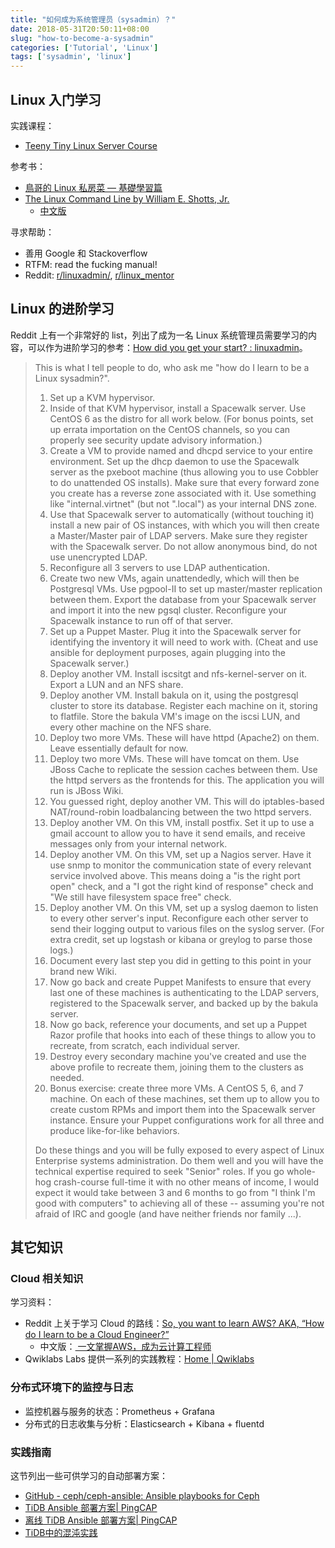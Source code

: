 ```yaml
---
title: "如何成为系统管理员（sysadmin）？"
date: 2018-05-31T20:50:11+08:00
slug: "how-to-become-a-sysadmin"
categories: ['Tutorial', 'Linux']
tags: ['sysadmin', 'linux']
---
```


## Linux 入门学习

实践课程：

* [Teeny Tiny Linux Server Course](https://github.com/snori74/ebook1/blob/master/course.md)

参考书：

* [鳥哥的 Linux 私房菜 — 基礎學習篇](http://linux.vbird.org/linux_basic/)
* [The Linux Command Line by William E. Shotts, Jr.](http://linuxcommand.org/tlcl.php)
	* [中文版](http://billie66.github.io/TLCL/book/index.html)

寻求帮助：

* 善用 Google 和 Stackoverflow
* RTFM: read the fucking manual!
* Reddit: [r/linuxadmin/](https://www.reddit.com/r/linuxadmin/), [r/linux_mentor](https://www.reddit.com/r/linux_mentor/)

## Linux 的进阶学习

Reddit 上有一个非常好的 list，列出了成为一名 Linux 系统管理员需要学习的内容，可以作为进阶学习的参考：[How did you get your start? : linuxadmin](https://www.reddit.com/r/linuxadmin/comments/2s924h/how_did_you_get_your_start/cnnw1ma/)。

> This is what I tell people to do, who ask me "how do I learn to be a Linux sysadmin?".  
> 
> 1) Set up a KVM hypervisor.  
> 2) Inside of that KVM hypervisor, install a Spacewalk server. Use CentOS 6 as the distro for all work below. (For bonus points, set up errata importation on the CentOS channels, so you can properly see security update advisory information.)  
> 3) Create a VM to provide named and dhcpd service to your entire environment. Set up the dhcp daemon to use the Spacewalk server as the pxeboot machine (thus allowing you to use Cobbler to do unattended OS installs). Make sure that every forward zone you create has a reverse zone associated with it. Use something like "internal.virtnet" (but not ".local") as your internal DNS zone.  
> 4) Use that Spacewalk server to automatically (without touching it) install a new pair of OS instances, with which you will then create a Master/Master pair of LDAP servers. Make sure they register with the Spacewalk server. Do not allow anonymous bind, do not use unencrypted LDAP.  
> 5) Reconfigure all 3 servers to use LDAP authentication.  
> 6) Create two new VMs, again unattendedly, which will then be Postgresql VMs. Use pgpool-II to set up master/master replication between them. Export the database from your Spacewalk server and import it into the new pgsql cluster. Reconfigure your Spacewalk instance to run off of that server.  
> 7) Set up a Puppet Master. Plug it into the Spacewalk server for identifying the inventory it will need to work with. (Cheat and use ansible for deployment purposes, again plugging into the Spacewalk server.)  
> 8) Deploy another VM. Install iscsitgt and nfs-kernel-server on it. Export a LUN and an NFS share.  
> 9) Deploy another VM. Install bakula on it, using the postgresql cluster to store its database. Register each machine on it, storing to flatfile. Store the bakula VM's image on the iscsi LUN, and every other machine on the NFS share.  
> 10) Deploy two more VMs. These will have httpd (Apache2) on them. Leave essentially default for now.  
> 11) Deploy two more VMs. These will have tomcat on them. Use JBoss Cache to replicate the session caches between them. Use the httpd servers as the frontends for this. The application you will run is JBoss Wiki.  
> 12) You guessed right, deploy another VM. This will do iptables-based NAT/round-robin loadbalancing between the two httpd servers.  
> 13) Deploy another VM. On this VM, install postfix. Set it up to use a gmail account to allow you to have it send emails, and receive messages only from your internal network.  
> 14) Deploy another VM. On this VM, set up a Nagios server. Have it use snmp to monitor the communication state of every relevant service involved above. This means doing a "is the right port open" check, and a "I got the right kind of response" check and "We still have filesystem space free" check.  
> 15) Deploy another VM. On this VM, set up a syslog daemon to listen to every other server's input. Reconfigure each other server to send their logging output to various files on the syslog server. (For extra credit, set up logstash or kibana or greylog to parse those logs.)  
> 16) Document every last step you did in getting to this point in your brand new Wiki.  
> 17) Now go back and create Puppet Manifests to ensure that every last one of these machines is authenticating to the LDAP servers, registered to the Spacewalk server, and backed up by the bakula server.  
> 18) Now go back, reference your documents, and set up a Puppet Razor profile that hooks into each of these things to allow you to recreate, from scratch, each individual server.  
> 19) Destroy every secondary machine you've created and use the above profile to recreate them, joining them to the clusters as needed.  
> 20) Bonus exercise: create three more VMs. A CentOS 5, 6, and 7 machine. On each of these machines, set them up to allow you to create custom RPMs and import them into the Spacewalk server instance. Ensure your Puppet configurations work for all three and produce like-for-like behaviors.  
> 
> Do these things and you will be fully exposed to every aspect of Linux Enterprise systems administration. Do them well and you will have the technical expertise required to seek "Senior" roles. If you go whole-hog crash-course full-time it with no other means of income, I would expect it would take between 3 and 6 months to go from "I think I'm good with computers" to achieving all of these -- assuming you're not afraid of IRC and google (and have neither friends nor family ...).  

## 其它知识

### Cloud 相关知识

学习资料：

* Reddit 上关于学习 Cloud 的路线：[So, you want to learn AWS? AKA, “How do I learn to be a Cloud Engineer?”](https://www.reddit.com/r/sysadmin/comments/8inzn5/so_you_want_to_learn_aws_aka_how_do_i_learn_to_be/)
	* 中文版：[ 一文掌握AWS，成为云计算工程师](https://mp.weixin.qq.com/s/rD5_EGUv7fth5y6mCxzZ0Q)
* Qwiklabs Labs 提供一系列的实践教程：[Home | Qwiklabs](https://qwiklabs.com/?locale=en)

### 分布式环境下的监控与日志

* 监控机器与服务的状态：Prometheus + Grafana
* 分布式的日志收集与分析：Elasticsearch + Kibana + fluentd

### 实践指南

这节列出一些可供学习的自动部署方案：

* [GitHub - ceph/ceph-ansible: Ansible playbooks for Ceph](https://github.com/ceph/ceph-ansible)
* [TiDB Ansible 部署方案| PingCAP](https://pingcap.com/docs-cn/op-guide/ansible-deployment/)
* [离线 TiDB Ansible 部署方案| PingCAP](https://pingcap.com/docs-cn/op-guide/offline-ansible-deployment/)
* [TiDB中的混沌实践](https://mp.weixin.qq.com/s?__biz=MzIzNjUxMzk2NQ==&mid=2247489285&idx=1&sn=5431d872482793f07404b2428e70dc0d&chksm=e8d7e8c7dfa061d14dc3040e8e63a2b1fb0346b15518178e41ad9511151200e2a7a802958fba&scene=27#wechat_redirect)

